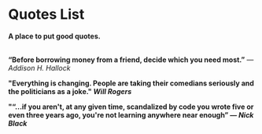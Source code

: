 
<h1> Quotes List</h1>
<b>A place to put good quotes.</b>
<br>
<br>

<b>“Before borrowing money from a friend, decide which you need most.”</b> <em> —Addison H. Hallock </em>

<b>"Everything is changing. People are taking their comedians seriously and the politicians as a joke."<em> Will Rogers </em>

<b>"“...if you aren't, at any given time, scandalized by code you wrote five or even three years ago, you're not learning anywhere near enough” </b> <em> ― Nick Black </em>
